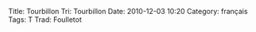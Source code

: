 Title: Tourbillon
 Tri: Tourbillon
 Date: 2010-12-03 10:20
 Category: français
 Tags: T
 Trad: Foulletot
 